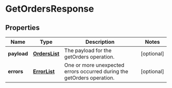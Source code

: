 
# GetOrdersResponse

## Properties
Name | Type | Description | Notes
------------ | ------------- | ------------- | -------------
**payload** | [**OrdersList**](OrdersList.md) | The payload for the getOrders operation. |  [optional]
**errors** | [**ErrorList**](../ErrorList.md) | One or more unexpected errors occurred during the getOrders operation. |  [optional]



